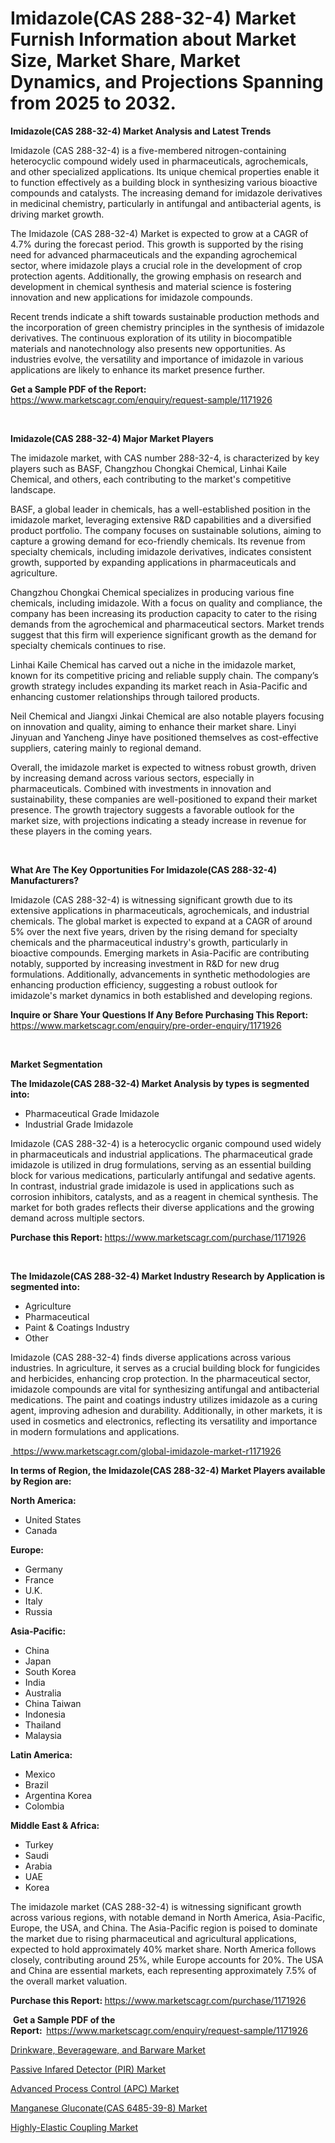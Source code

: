 <p><h1>Imidazole(CAS 288-32-4) Market Furnish Information about Market Size, Market Share, Market Dynamics, and Projections Spanning from 2025 to 2032.</h1></p><p><strong>Imidazole(CAS 288-32-4) Market Analysis and Latest Trends</strong></p>
<p><p>Imidazole (CAS 288-32-4) is a five-membered nitrogen-containing heterocyclic compound widely used in pharmaceuticals, agrochemicals, and other specialized applications. Its unique chemical properties enable it to function effectively as a building block in synthesizing various bioactive compounds and catalysts. The increasing demand for imidazole derivatives in medicinal chemistry, particularly in antifungal and antibacterial agents, is driving market growth.</p><p>The Imidazole (CAS 288-32-4) Market is expected to grow at a CAGR of 4.7% during the forecast period. This growth is supported by the rising need for advanced pharmaceuticals and the expanding agrochemical sector, where imidazole plays a crucial role in the development of crop protection agents. Additionally, the growing emphasis on research and development in chemical synthesis and material science is fostering innovation and new applications for imidazole compounds.</p><p>Recent trends indicate a shift towards sustainable production methods and the incorporation of green chemistry principles in the synthesis of imidazole derivatives. The continuous exploration of its utility in biocompatible materials and nanotechnology also presents new opportunities. As industries evolve, the versatility and importance of imidazole in various applications are likely to enhance its market presence further.</p></p>
<p><strong>Get a Sample PDF of the Report:&nbsp;</strong> <a href="https://www.marketscagr.com/enquiry/request-sample/1171926?utm_campaign=1944&utm_medium=2&utm_source=Github&utm_content=ia&utm_term=02022025&utm_id=imidazolecas-288-32-4">https://www.marketscagr.com/enquiry/request-sample/1171926</a></p>
<p>&nbsp;</p>
<p><strong>Imidazole(CAS 288-32-4) Major Market Players</strong></p>
<p><p>The imidazole market, with CAS number 288-32-4, is characterized by key players such as BASF, Changzhou Chongkai Chemical, Linhai Kaile Chemical, and others, each contributing to the market's competitive landscape.</p><p>BASF, a global leader in chemicals, has a well-established position in the imidazole market, leveraging extensive R&D capabilities and a diversified product portfolio. The company focuses on sustainable solutions, aiming to capture a growing demand for eco-friendly chemicals. Its revenue from specialty chemicals, including imidazole derivatives, indicates consistent growth, supported by expanding applications in pharmaceuticals and agriculture.</p><p>Changzhou Chongkai Chemical specializes in producing various fine chemicals, including imidazole. With a focus on quality and compliance, the company has been increasing its production capacity to cater to the rising demands from the agrochemical and pharmaceutical sectors. Market trends suggest that this firm will experience significant growth as the demand for specialty chemicals continues to rise.</p><p>Linhai Kaile Chemical has carved out a niche in the imidazole market, known for its competitive pricing and reliable supply chain. The company’s growth strategy includes expanding its market reach in Asia-Pacific and enhancing customer relationships through tailored products. </p><p>Neil Chemical and Jiangxi Jinkai Chemical are also notable players focusing on innovation and quality, aiming to enhance their market share. Linyi Jinyuan and Yancheng Jinye have positioned themselves as cost-effective suppliers, catering mainly to regional demand.</p><p>Overall, the imidazole market is expected to witness robust growth, driven by increasing demand across various sectors, especially in pharmaceuticals. Combined with investments in innovation and sustainability, these companies are well-positioned to expand their market presence. The growth trajectory suggests a favorable outlook for the market size, with projections indicating a steady increase in revenue for these players in the coming years.</p></p>
<p>&nbsp;</p>
<p><strong>What Are The Key Opportunities For Imidazole(CAS 288-32-4) Manufacturers?</strong></p>
<p><p>Imidazole (CAS 288-32-4) is witnessing significant growth due to its extensive applications in pharmaceuticals, agrochemicals, and industrial chemicals. The global market is expected to expand at a CAGR of around 5% over the next five years, driven by the rising demand for specialty chemicals and the pharmaceutical industry's growth, particularly in bioactive compounds. Emerging markets in Asia-Pacific are contributing notably, supported by increasing investment in R&D for new drug formulations. Additionally, advancements in synthetic methodologies are enhancing production efficiency, suggesting a robust outlook for imidazole's market dynamics in both established and developing regions.</p></p>
<p><strong>Inquire or Share Your Questions If Any Before Purchasing This Report:</strong> <a href="https://www.marketscagr.com/enquiry/pre-order-enquiry/1171926?utm_campaign=1944&utm_medium=2&utm_source=Github&utm_content=ia&utm_term=02022025&utm_id=imidazolecas-288-32-4">https://www.marketscagr.com/enquiry/pre-order-enquiry/1171926</a></p>
<p>&nbsp;</p>
<p><strong>Market Segmentation</strong></p>
<p><strong>The Imidazole(CAS 288-32-4) Market Analysis by types is segmented into:</strong></p>
<p><ul><li>Pharmaceutical Grade Imidazole</li><li>Industrial Grade Imidazole</li></ul></p>
<p><p>Imidazole (CAS 288-32-4) is a heterocyclic organic compound used widely in pharmaceuticals and industrial applications. The pharmaceutical grade imidazole is utilized in drug formulations, serving as an essential building block for various medications, particularly antifungal and sedative agents. In contrast, industrial grade imidazole is used in applications such as corrosion inhibitors, catalysts, and as a reagent in chemical synthesis. The market for both grades reflects their diverse applications and the growing demand across multiple sectors.</p></p>
<p><strong>Purchase this Report:&nbsp;</strong><a href="https://www.marketscagr.com/purchase/1171926?utm_campaign=1944&utm_medium=2&utm_source=Github&utm_content=ia&utm_term=02022025&utm_id=imidazolecas-288-32-4">https://www.marketscagr.com/purchase/1171926</a></p>
<p>&nbsp;</p>
<p><strong>The Imidazole(CAS 288-32-4) Market Industry Research by Application is segmented into:</strong></p>
<p><ul><li>Agriculture</li><li>Pharmaceutical</li><li>Paint & Coatings Industry</li><li>Other</li></ul></p>
<p><p>Imidazole (CAS 288-32-4) finds diverse applications across various industries. In agriculture, it serves as a crucial building block for fungicides and herbicides, enhancing crop protection. In the pharmaceutical sector, imidazole compounds are vital for synthesizing antifungal and antibacterial medications. The paint and coatings industry utilizes imidazole as a curing agent, improving adhesion and durability. Additionally, in other markets, it is used in cosmetics and electronics, reflecting its versatility and importance in modern formulations and applications.</p></p>
<p><a href="https://www.marketscagr.com/global-imidazole-market-r1171926?utm_campaign=1944&utm_medium=2&utm_source=Github&utm_content=ia&utm_term=02022025&utm_id=imidazolecas-288-32-4">&nbsp;https://www.marketscagr.com/global-imidazole-market-r1171926</a></p>
<p><strong>In terms of Region, the Imidazole(CAS 288-32-4) Market Players available by Region are:</strong></p>
<p>
    <p> <strong> North America: </strong>
        <ul>
            <li>United States</li>
            <li>Canada</li>
        </ul>
        </p> 
    <p> <strong> Europe: </strong>
        <ul>
            <li>Germany</li>
            <li>France</li>
            <li>U.K.</li>
            <li>Italy</li>
            <li>Russia</li>
        </ul>
        </p> 
    <p> <strong> Asia-Pacific: </strong>
        <ul>
            <li>China</li>
            <li>Japan</li>
            <li>South Korea</li>
            <li>India</li>
            <li>Australia</li>
            <li>China Taiwan</li>
            <li>Indonesia</li>
            <li>Thailand</li>
            <li>Malaysia</li>
        </ul>
        </p> 
    <p> <strong> Latin America: </strong>
        <ul>
            <li>Mexico</li>
            <li>Brazil</li>
            <li>Argentina Korea</li>
            <li>Colombia</li>
        </ul>
        </p> 
    <p> <strong> Middle East & Africa: </strong>
        <ul>
            <li>Turkey</li>
            <li>Saudi</li>
            <li>Arabia</li>
            <li>UAE</li>
            <li>Korea</li>
        </ul>
    </p>
    </p>
<p><p>The imidazole market (CAS 288-32-4) is witnessing significant growth across various regions, with notable demand in North America, Asia-Pacific, Europe, the USA, and China. The Asia-Pacific region is poised to dominate the market due to rising pharmaceutical and agricultural applications, expected to hold approximately 40% market share. North America follows closely, contributing around 25%, while Europe accounts for 20%. The USA and China are essential markets, each representing approximately 7.5% of the overall market valuation.</p></p>
<p><strong>Purchase this Report: </strong><a href="https://www.marketscagr.com/purchase/1171926?utm_campaign=1944&utm_medium=2&utm_source=Github&utm_content=ia&utm_term=02022025&utm_id=imidazolecas-288-32-4">https://www.marketscagr.com/purchase/1171926</a></p>
<p>&nbsp;<strong>Get a Sample PDF of the Report:&nbsp;&nbsp;</strong><a href="https://www.marketscagr.com/enquiry/request-sample/1171926?utm_campaign=1944&utm_medium=2&utm_source=Github&utm_content=ia&utm_term=02022025&utm_id=imidazolecas-288-32-4">https://www.marketscagr.com/enquiry/request-sample/1171926</a></p>
<p><strong></strong></p>
<p><p><a href="https://www.linkedin.com/pulse/drinkware-beverageware-barware-market-forecast-projected-xfvhf?utm_campaign=1944&utm_medium=2&utm_source=Github&utm_content=ia&utm_term=02022025&utm_id=imidazolecas-288-32-4">Drinkware, Beverageware, and Barware Market</a></p><p><a href="https://www.linkedin.com/pulse/passive-infared-detector-pir-market-overview-global-psbec?utm_campaign=1944&utm_medium=2&utm_source=Github&utm_content=ia&utm_term=02022025&utm_id=imidazolecas-288-32-4">Passive Infared Detector (PIR) Market</a></p><p><a href="https://www.linkedin.com/pulse/lucrative-growth-advanced-process-control-apc-market-forecasted-7yjlc?utm_campaign=1944&utm_medium=2&utm_source=Github&utm_content=ia&utm_term=02022025&utm_id=imidazolecas-288-32-4">Advanced Process Control (APC) Market</a></p><p><a href="https://github.com/Chiragrp22/Market-Research-Report-List-7/blob/main/manganese-gluconatecas-6485-39-8-market.md?utm_campaign=1944&utm_medium=2&utm_source=Github&utm_content=ia&utm_term=02022025&utm_id=imidazolecas-288-32-4">Manganese Gluconate(CAS 6485-39-8) Market</a></p><p><a href="https://www.linkedin.com/pulse/highly-elastic-coupling-market-in-depth-report-size-share-strong-edhsf?utm_campaign=1944&utm_medium=2&utm_source=Github&utm_content=ia&utm_term=02022025&utm_id=imidazolecas-288-32-4">Highly-Elastic Coupling Market</a></p></p>